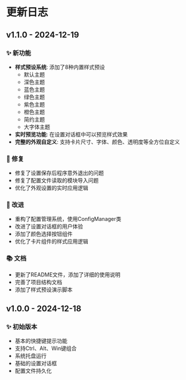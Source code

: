 # 更新日志

## v1.1.0 - 2024-12-19

### ✨ 新功能
- **样式预设系统**: 添加了8种内置样式预设
  - 默认主题
  - 深色主题
  - 蓝色主题
  - 绿色主题
  - 紫色主题
  - 橙色主题
  - 简约主题
  - 大字体主题
- **实时预览功能**: 在设置对话框中可以预览样式效果
- **完整的外观自定义**: 支持卡片尺寸、字体、颜色、透明度等全方位自定义

### 🐛 修复
- 修复了设置保存后程序意外退出的问题
- 修复了配置文件读取的模块导入问题
- 优化了外观设置的实时应用逻辑

### 🔧 改进
- 重构了配置管理系统，使用ConfigManager类
- 改进了设置对话框的用户体验
- 添加了颜色选择按钮组件
- 优化了卡片组件的样式应用逻辑

### 📚 文档
- 更新了README文件，添加了详细的使用说明
- 完善了项目结构文档
- 添加了样式预设演示脚本

## v1.0.0 - 2024-12-18

### ✨ 初始版本
- 基本的快捷键提示功能
- 支持Ctrl、Alt、Win键组合
- 系统托盘运行
- 基础的设置对话框
- 配置文件持久化 